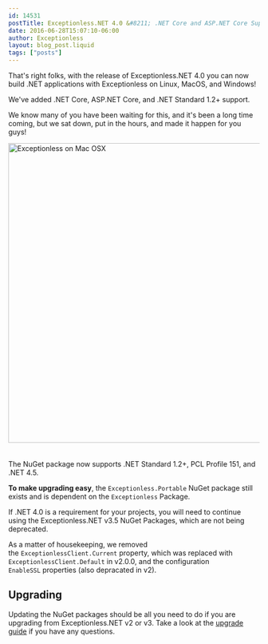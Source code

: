 ```yaml
---
id: 14531
postTitle: Exceptionless.NET 4.0 &#8211; .NET Core and ASP.NET Core Support!
date: 2016-06-28T15:07:10-06:00
author: Exceptionless
layout: blog_post.liquid
tags: ["posts"]
---
```

That's right folks, with the release of Exceptionless.NET 4.0 you can now build .NET applications with Exceptionless on Linux, MacOS, and Windows!

We've added .NET Core, ASP.NET Core, and .NET Standard 1.2+ support.

We know many of you have been waiting for this, and it's been a long time coming, but we sat down, put in the hours, and made it happen for you guys!

[<img class="aligncenter wp-image-14540 size-full" style="margin-bottom: 20px;" src="/assets/Screen-Shot-2016-06-28-at-3.08.17-PM.png" alt="Exceptionless on Mac OSX" width="600" data-id="14540" srcset="/assets/Screen-Shot-2016-06-28-at-3.08.17-PM.png 885w, /assets/Screen-Shot-2016-06-28-at-3.08.17-PM-300x189.png 300w, /assets/Screen-Shot-2016-06-28-at-3.08.17-PM-768x484.png 768w" sizes="(max-width: 885px) 100vw, 885px" />](/assets/Screen-Shot-2016-06-28-at-3.08.17-PM.png)

<!--more-->The NuGet package now supports .NET Standard 1.2+, PCL Profile 151, and .NET 4.5.

**To make upgrading easy**, the `Exceptionless.Portable` NuGet package still exists and is dependent on the `Exceptionless` Package.

If .NET 4.0 is a requirement for your projects, you will need to continue using the Exceptionless.NET v3.5 NuGet Packages, which are not being deprecated.

As a matter of housekeeping, we removed the `ExceptionlessClient.Current` property, which was replaced with `ExceptionlessClient.Default` in v2.0.0, and the configuration `EnableSSL` properties (also depracated in v2).

## Upgrading

Updating the NuGet packages should be all you need to do if you are upgrading from Exceptionless.NET v2 or v3. Take a look at the [upgrade guide](https://github.com/exceptionless/Exceptionless.Net/wiki/Upgrading) if you have any questions.
